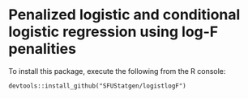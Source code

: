 # Penalized logistic and conditional logistic regression using log-F penalities

To install this package, execute the following from the R console:

```
devtools::install_github("SFUStatgen/logistlogF")
```
